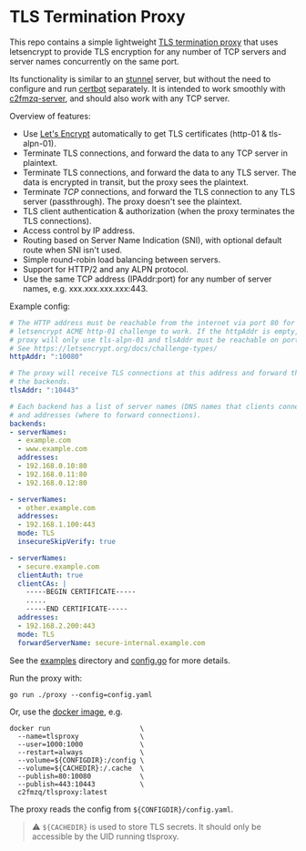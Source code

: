 # TLS Termination Proxy

This repo contains a simple lightweight [TLS termination proxy](https://en.wikipedia.org/wiki/TLS_termination_proxy) that uses letsencrypt to provide TLS encryption for any number of TCP servers and server names concurrently on the same port.

Its functionality is similar to an [stunnel](https://www.stunnel.org/) server, but without the need to configure and run [certbot](https://certbot.eff.org/) separately. It is intended to work smoothly with [c2fmzq-server](https://github.com/c2FmZQ/c2FmZQ), and should also work with any TCP server.

Overview of features:

* Use [Let's Encrypt](https://letsencrypt.org/) automatically to get TLS certificates (http-01 & tls-alpn-01).
* Terminate TLS connections, and forward the data to any TCP server in plaintext.
* Terminate TLS connections, and forward the data to any TLS server. The data is encrypted in transit, but the proxy sees the plaintext.
* Terminate _TCP_ connections, and forward the TLS connection to any TLS server (passthrough). The proxy doesn't see the plaintext.
* TLS client authentication & authorization (when the proxy terminates the TLS connections).
* Access control by IP address.
* Routing based on Server Name Indication (SNI), with optional default route when SNI isn't used.
* Simple round-robin load balancing between servers.
* Support for HTTP/2 and any ALPN protocol.
* Use the same TCP address (IPAddr:port) for any number of server names, e.g. xxx.xxx.xxx.xxx:443.

Example config:

```yaml
# The HTTP address must be reachable from the internet via port 80 for the
# letsencrypt ACME http-01 challenge to work. If the httpAddr is empty, the
# proxy will only use tls-alpn-01 and tlsAddr must be reachable on port 443.
# See https://letsencrypt.org/docs/challenge-types/
httpAddr: ":10080"

# The proxy will receive TLS connections at this address and forward them to
# the backends.
tlsAddr: ":10443"

# Each backend has a list of server names (DNS names that clients connect to),
# and addresses (where to forward connections).
backends:
- serverNames: 
  - example.com
  - www.example.com
  addresses: 
  - 192.168.0.10:80
  - 192.168.0.11:80
  - 192.168.0.12:80

- serverNames:
  - other.example.com
  addresses:
  - 192.168.1.100:443
  mode: TLS
  insecureSkipVerify: true

- serverNames:
  - secure.example.com
  clientAuth: true
  clientCAs: |
    -----BEGIN CERTIFICATE-----
    .....
    -----END CERTIFICATE-----
  addresses:
  - 192.168.2.200:443
  mode: TLS
  forwardServerName: secure-internal.example.com
```

See the [examples](https://github.com/c2FmZQ/tlsproxy/blob/main/examples) directory and [config.go](https://github.com/c2FmZQ/tlsproxy/blob/main/internal/config.go#L59) for more details.


Run the proxy with:
```console
go run ./proxy --config=config.yaml
```

Or, use the [docker image](https://hub.docker.com/r/c2fmzq/tlsproxy), e.g.
```console
docker run                      \
  --name=tlsproxy               \
  --user=1000:1000              \
  --restart=always              \
  --volume=${CONFIGDIR}:/config \
  --volume=${CACHEDIR}:/.cache  \
  --publish=80:10080            \
  --publish=443:10443           \
  c2fmzq/tlsproxy:latest
```

The proxy reads the config from `${CONFIGDIR}/config.yaml`.

> :warning: `${CACHEDIR}` is used to store TLS secrets. It should only be accessible by the UID running tlsproxy.

